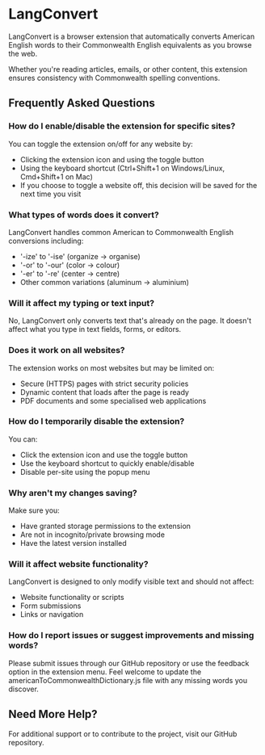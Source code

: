 # LangConvert

LangConvert is a browser extension that automatically converts American
English words to their Commonwealth English equivalents as you browse the
web.

Whether you're reading articles, emails, or other content, this
extension ensures consistency with Commonwealth spelling conventions.

## Frequently Asked Questions

### How do I enable/disable the extension for specific sites?

You can toggle the extension on/off for any website by:

- Clicking the extension icon and using the toggle button
- Using the keyboard shortcut (Ctrl+Shift+1 on Windows/Linux, Cmd+Shift+1 on Mac)
- If you choose to toggle a website off, this decision will be saved for the next time you visit

### What types of words does it convert?

LangConvert handles common American to Commonwealth English conversions including:

- '-ize' to '-ise' (organize → organise)
- '-or' to '-our' (color → colour)
- '-er' to '-re' (center → centre)
- Other common variations (aluminum → aluminium)

### Will it affect my typing or text input?

No, LangConvert only converts text that's already on the page. It doesn't affect what you type in text fields, forms, or editors.

### Does it work on all websites?

The extension works on most websites but may be limited on:

- Secure (HTTPS) pages with strict security policies
- Dynamic content that loads after the page is ready
- PDF documents and some specialised web applications

### How do I temporarily disable the extension?

You can:

- Click the extension icon and use the toggle button
- Use the keyboard shortcut to quickly enable/disable
- Disable per-site using the popup menu

### Why aren't my changes saving?

Make sure you:

- Have granted storage permissions to the extension
- Are not in incognito/private browsing mode
- Have the latest version installed

### Will it affect website functionality?

LangConvert is designed to only modify visible text and should not affect:

- Website functionality or scripts
- Form submissions
- Links or navigation

### How do I report issues or suggest improvements and missing words?

Please submit issues through our GitHub repository or use the feedback option in the extension menu.
Feel welcome to update the americanToCommonwealthDictionary.js file with any missing words you discover.

## Need More Help?

For additional support or to contribute to the project, visit our GitHub repository.
